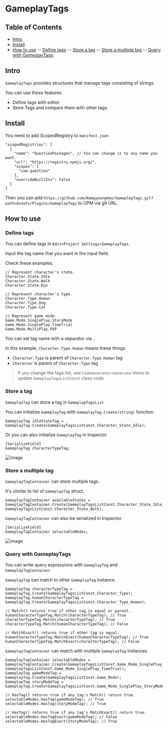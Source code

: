# GameplayTags
## Table of Contents
- [Intro](#Intro) 
- [Install](#Install)
- [How to use](#How-to-use)
-- [Define tags](#Define-tags)
-- [Store a tag](#Store-a-tag)
-- [Store a multiple tag](#Store-a-multiple-tag)
-- [Query with GameplayTags](#Query-with-GameplayTags)

## Intro 
`GameplayTags` provides structures that manage tags consisting of strings.

You can use these features
- Define tags with editor
- Store Tags and compare them with other tags

## Install
You need to add ScopedRegistry to `manifest.json`
```
"scopedRegistries": [
  {
    "name": "QuestionPackages", // You can change it to any name you want.
    "url": "https://registry.npmjs.org/",
    "scopes": [
      "com.question"
    ],
    "overrideBuiltIns": false
  }
]
```

Then you can add `https://github.com/NamgyeongHeo/GameplayTags.git?path=Assets/Plugins/GameplayTags` to UPM via git URL.

## How to use
### Define tags
You can define tags in `Edit>Project Settings>GameplayTags`.

Input the tag name that you want in the input field.

Check these examples.
```
// Represent character's state.
Character.State.Idle
Character.State.Walk
Character.State.Run

// Represent character's type.
Character.Type.Human
Character.Type.Dog
Character.Type.Cat

// Represent game mode.
Game.Mode.SinglePlay.StoryMode
Game.Mode.SinglePlay.TimeTrial
Game.Mode.MultiPlay.PVP
```

You can set tag name with a separator via `.` 

In this example, `Character.Type.Human` means these things.
- `Character.Type` is parent of `Character.Type.Human` tag
- `Character` is parent of `Character.Type` tag

> If you change the tags list, use `CodeGenerator>Generate` menu to update `GameplayTagsListConst` class code.

### Store a tag
`GameplayTag` can store a tag in `GameplayTagsList`

You can initialize `GameplayTag` with `GameplayTag.Create(string)` function.
```
GameplayTag idleStateTag = GameplayTag.Create(GameplayTagsListConst.Character_State_Idle);
```
Or you can also initialize `GameplayTag` in Inspector
```
[SerializeField]
GameplayTag characterTypeTag;
```

![image](https://github.com/user-attachments/assets/a40a552d-18cd-4025-b7c6-770c6fdf7b13)

### Store a multiple tag
`GameplayTagContainer` can store multiple tags.

It's similar to list of `GameplayTag` struct.
```
GameplayTagContainer availableStates = GameplayTagContainer.Create(GameplayTagsListConst.Character_State_Idle, GameplayTagsListConst.Character_State_Walk);
```
`GameplayTagContainer` can also be serialized in Inspector.

```
[SerializeField]
GameplayTagContainer selectableModes;
```
![image](https://github.com/user-attachments/assets/cccb5229-ec49-44f5-b67f-2ed95712eda7)

### Query with GameplayTags
You can write query expressions with `GameplayTag` and `GameplayTagContainer`.

`GameplayTag` can match to other `GameplayTag` instance.
```
GameplayTag characterTypeTag = GameplayTag.Create(GameplayTagsListConst.Character_Type);
GameplayTag.humanCharacterTypeTag = GameplayTag.Create(GameplayTagsListConst.Character_Type_Human);

// Match() returns true if other tag is equal or parent.
humanCharacterTypeTag.Match(characterTypeTag); // True
characterTypeTag.Match(characterTypeTag); // True
characterTypeTag.Match(humanCharacterTypeTag); // False

// MatchExact() returns true if other tag is equal.
humanCharacterTypeTag.MatchExact(humanCharacterTypeTag); // True
humanCharacterTypeTag.MatchExact(characterTypeTag); // False
```

`GameplayTagContainer` can match with multiple `GameplayTag` instances.
```
GameplayTagContainer selectableModes = GameplayTagContainer.Create(GameplayTagsListConst.Game_Mode_SinglePlay_StoryMode, GameplayTagsListConst.Game_Mode_SinglePlay_TimeTrial);
GameplayTag gameModeTag = GameplayTag.Create(GameplayTagsListConst.Game_Mode);
GameplayTag storyModeTag = GameplayTag.Create(GameplayTagsListConst.Game_Mode_SinglePlay_StoryMode);

// HasTag() returns true if any tag's Match() return true.
selectableModes.HasTag(gameModeTag); // True
selectableModes.HasTag(storyModeTag); // True

// HasTag() returns true if any tag's MatchExact() return true.
selectableModes.HasTagExact(gameModeTag); // False
selectableModes.HasTagExact(storyModeTag); // True
```
